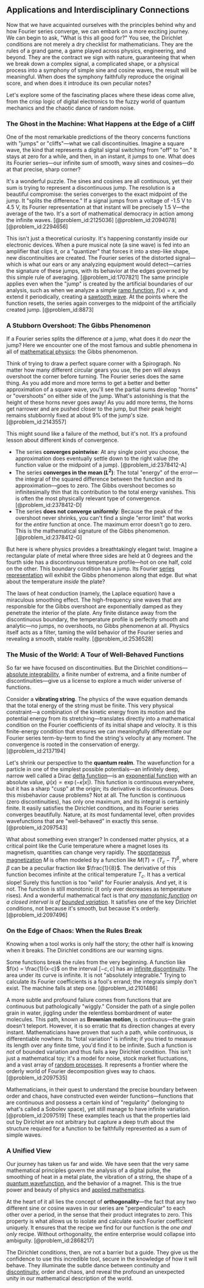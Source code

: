 ## Applications and Interdisciplinary Connections

Now that we have acquainted ourselves with the principles behind why and how Fourier series converge, we can embark on a more exciting journey. We can begin to ask, "What is this all good for?" You see, the Dirichlet conditions are not merely a dry checklist for mathematicians. They are the rules of a grand game, a game played across physics, engineering, and beyond. They are the contract we sign with nature, guaranteeing that when we break down a complex signal, a complicated shape, or a physical process into a symphony of simple sine and cosine waves, the result will be meaningful. When does the symphony faithfully reproduce the original score, and when does it introduce its own peculiar notes?

Let's explore some of the fascinating places where these ideas come alive, from the crisp logic of digital electronics to the fuzzy world of quantum mechanics and the chaotic dance of random noise.

### The Ghost in the Machine: What Happens at the Edge of a Cliff

One of the most remarkable predictions of the theory concerns functions with "jumps" or "cliffs"—what we call discontinuities. Imagine a square wave, the kind that represents a digital signal switching from "off" to "on." It stays at zero for a while, and then, in an instant, it jumps to one. What does its Fourier series—our infinite sum of smooth, wavy sines and cosines—do at that precise, sharp corner?

It's a wonderful puzzle. The sines and cosines are all continuous, yet their sum is trying to represent a discontinuous jump. The resolution is a beautiful compromise: the series converges to the exact midpoint of the jump. It "splits the difference." If a signal jumps from a voltage of -1.5 V to 4.5 V, its Fourier representation at that instant will be precisely 1.5 V—the average of the two. It's a sort of mathematical democracy in action among the infinite waves. [@problem_id:2125036] [@problem_id:2094078] [@problem_id:2294656]

This isn't just a theoretical curiosity. It's happening constantly inside our electronic devices. When a pure musical note (a sine wave) is fed into an amplifier that clips it, or a "quantizer" that forces it into a step-like shape, new discontinuities are created. The Fourier series of the distorted signal—which is what our ears or any analyzing equipment would detect—carries the signature of these jumps, with its behavior at the edges governed by this simple rule of averaging. [@problem_id:1707821] The same principle applies even when the "jump" is created by the artificial boundaries of our analysis, such as when we analyze a simple [ramp function](@article_id:272662), $f(x)=x$, and extend it periodically, creating a [sawtooth wave](@article_id:159262). At the points where the function resets, the series again converges to the midpoint of the artificially created jump. [@problem_id:8873]

### A Stubborn Overshoot: The Gibbs Phenomenon

If a Fourier series splits the difference *at* a jump, what does it do *near* the jump? Here we encounter one of the most famous and subtle phenomena in all of [mathematical physics](@article_id:264909): the Gibbs phenomenon.

Think of trying to draw a perfect square corner with a Spirograph. No matter how many different circular gears you use, the pen will always overshoot the corner before turning. The Fourier series does the same thing. As you add more and more terms to get a better and better approximation of a square wave, you'll see the partial sums develop "horns" or "overshoots" on either side of the jump. What's astonishing is that the height of these horns never goes away! As you add more terms, the horns get narrower and are pushed closer to the jump, but their peak height remains stubbornly fixed at about 9% of the jump's size. [@problem_id:2143557]

This might sound like a failure of the method, but it's not. It’s a profound lesson about different kinds of convergence.
- The series **converges pointwise**: At any single point you choose, the approximation does eventually settle down to the right value (the function value or the midpoint of a jump). [@problem_id:2378412-A]
- The series **converges in the mean ($L^2$)**: The total "energy" of the error—the integral of the squared difference between the function and its approximation—goes to zero. The Gibbs overshoot becomes so infinitesimally thin that its contribution to the total energy vanishes. This is often the most physically relevant type of convergence. [@problem_id:2378412-D]
- The series **does not converge uniformly**: Because the peak of the overshoot never shrinks, you can't find a single "error limit" that works for the *entire* function at once. The maximum error doesn't go to zero. This is the mathematical signature of the Gibbs phenomenon. [@problem_id:2378412-G]

But here is where physics provides a breathtakingly elegant twist. Imagine a rectangular plate of metal where three sides are held at 0 degrees and the fourth side has a discontinuous temperature profile—hot on one half, cold on the other. This boundary condition has a jump. Its Fourier [series representation](@article_id:175366) will exhibit the Gibbs phenomenon along that edge. But what about the temperature *inside* the plate?

The laws of heat conduction (namely, the Laplace equation) have a miraculous smoothing effect. The high-frequency sine waves that are responsible for the Gibbs overshoot are exponentially damped as they penetrate the interior of the plate. Any finite distance away from the discontinuous boundary, the temperature profile is perfectly smooth and analytic—no jumps, no overshoots, no Gibbs phenomenon at all. Physics itself acts as a filter, taming the wild behavior of the Fourier series and revealing a smooth, stable reality. [@problem_id:2536528]

### The Music of the World: A Tour of Well-Behaved Functions

So far we have focused on discontinuities. But the Dirichlet conditions—[absolute integrability](@article_id:146026), a finite number of extrema, and a finite number of discontinuities—give us a license to explore a much wider universe of functions.

Consider a **vibrating string**. The physics of the wave equation demands that the total energy of the string must be finite. This very physical constraint—a combination of the kinetic energy from its motion and the potential energy from its stretching—translates directly into a mathematical condition on the Fourier coefficients of its initial shape and velocity. It is this finite-energy condition that ensures we can meaningfully differentiate our Fourier series term-by-term to find the string's velocity at any moment. The convergence is rooted in the conservation of energy. [@problem_id:2137194]

Let's shrink our perspective to the **quantum realm**. The wavefunction for a particle in one of the simplest possible potentials—an infinitely deep, narrow well called a Dirac [delta function](@article_id:272935)—is an [exponential function](@article_id:160923) with an absolute value, $\psi(x) \propto \exp(-\kappa |x|)$. This function is continuous everywhere, but it has a sharp "cusp" at the origin; its derivative is discontinuous. Does this misbehavior cause problems? Not at all. The function is continuous (zero discontinuities), has only one maximum, and its integral is certainly finite. It easily satisfies the Dirichlet conditions, and its Fourier series converges beautifully. Nature, at its most fundamental level, often provides wavefunctions that are "well-behaved" in exactly this sense. [@problem_id:2097543]

What about something even stranger? In condensed matter physics, at a critical point like the Curie temperature where a magnet loses its magnetism, quantities can change very rapidly. The [spontaneous magnetization](@article_id:154236) $M$ is often modeled by a function like $M(T) \propto (T_c - T)^{\beta}$, where $\beta$ can be a peculiar fraction like $\frac{1}{8}$. The derivative of this function becomes infinite at the critical temperature $T_c$. It has a vertical slope! Surely this function is too "wild" for Fourier analysis. And yet, it is not. The function is still monotonic (it only ever decreases as temperature rises). And a wonderful mathematical fact is that *any [monotonic function](@article_id:140321) on a closed interval is of [bounded variation](@article_id:138797)*. It satisfies one of the key Dirichlet conditions, not because it's smooth, but because it's orderly. [@problem_id:2097496]

### On the Edge of Chaos: When the Rules Break

Knowing when a tool works is only half the story; the other half is knowing when it breaks. The Dirichlet conditions are our warning signs.

Some functions break the rules from the very beginning. A function like $f(x) = \frac{1}{x-c}$ on the interval $[-c, c]$ has an [infinite discontinuity](@article_id:159375). The area under its curve is infinite. It is not "absolutely integrable." Trying to calculate its Fourier coefficients is a fool's errand; the integrals simply don't exist. The machine fails at step one. [@problem_id:2101486]

A more subtle and profound failure comes from functions that are continuous but pathologically "wiggly." Consider the path of a single pollen grain in water, jiggling under the relentless bombardment of water molecules. This path, known as **Brownian motion**, is continuous—the grain doesn't teleport. However, it is so erratic that its direction changes at every instant. Mathematicians have proven that such a path, while continuous, is differentiable nowhere. Its "total variation" is infinite; if you tried to measure its length over any finite time, you'd find it to be infinite. Such a function is *not* of bounded variation and thus fails a key Dirichlet condition. This isn't just a mathematical toy; it's a model for noise, stock market fluctuations, and a vast array of [random processes](@article_id:267993). It represents a frontier where the orderly world of Fourier decomposition gives way to chaos. [@problem_id:2097535]

Mathematicians, in their quest to understand the precise boundary between order and chaos, have constructed even weirder functions—functions that are continuous and possess a certain kind of "regularity" (belonging to what's called a Sobolev space), yet still manage to have infinite variation. [@problem_id:2097519] These examples teach us that the properties laid out by Dirichlet are not arbitrary but capture a deep truth about the structure required for a function to be faithfully represented as a sum of simple waves.

### A Unified View

Our journey has taken us far and wide. We have seen that the very same mathematical principles govern the analysis of a digital pulse, the smoothing of heat in a metal plate, the vibration of a string, the shape of a [quantum wavefunction](@article_id:260690), and the behavior of a magnet. This is the true power and beauty of physics and [applied mathematics](@article_id:169789).

At the heart of it all lies the concept of **orthogonality**—the fact that any two different sine or cosine waves in our series are "perpendicular" to each other over a period, in the sense that their product integrates to zero. This property is what allows us to isolate and calculate each Fourier coefficient uniquely. It ensures that the recipe we find for our function is the *one and only* recipe. Without orthogonality, the entire enterprise would collapse into ambiguity. [@problem_id:2868217]

The Dirichlet conditions, then, are not a barrier but a guide. They give us the confidence to use this incredible tool, secure in the knowledge of how it will behave. They illuminate the subtle dance between continuity and [discontinuity](@article_id:143614), order and chaos, and reveal the profound an unexpected unity in our mathematical description of the world.